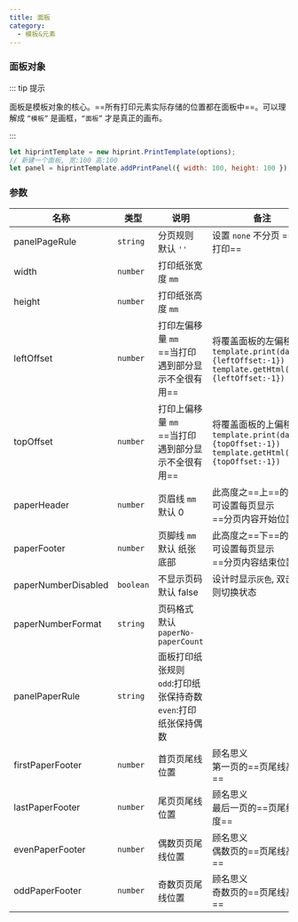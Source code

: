 ```yaml
---
title: 面板
category:
  - 模板&元素
---
```


### 面板对象

::: tip 提示

面板是模板对象的核心。==所有打印元素实际存储的位置都在面板中==。可以理解成 `“模板”` 是画框，`“面板”` 才是真正的画布。

:::

```js
let hiprintTemplate = new hiprint.PrintTemplate(options);
// 新建一个面板, 宽:100 高:100
let panel = hiprintTemplate.addPrintPanel({ width: 100, height: 100 });
```

### 参数

| 名称                | 类型      | 说明                                                                    | 备注                                                                                                       |
| ------------------- | --------- | ----------------------------------------------------------------------- | ---------------------------------------------------------------------------------------------------------- |
| panelPageRule       | `string`  | 分页规则 默认 `''`                                                      | 设置 `none` 不分页 ==小票打印==                                                                            |
| width               | `number`  | 打印纸张宽度 `mm`                                                       |                                                                                                            |
| height              | `number`  | 打印纸张高度 `mm`                                                       |                                                                                                            |
| leftOffset          | `number`  | 打印左偏移量 `mm` <br/> ==当打印遇到部分显示不全很有用==                | 将覆盖面板的左偏移<br/>`template.print(data,{leftOffset:-1})`<br/>`template.getHtml(data,{leftOffset:-1})` |
| topOffset           | `number`  | 打印上偏移量 `mm` <br/> ==当打印遇到部分显示不全很有用==                | 将覆盖面板的上偏移<br/>`template.print(data,{topOffset:-1})`<br/>`template.getHtml(data,{topOffset:-1})`   |
| paperHeader         | `number`  | 页眉线 `mm` 默认 0                                                      | 此高度之==上==的元素, 可设置每页显示 <br/> ==分页内容开始位置==                                            |
| paperFooter         | `number`  | 页脚线 `mm` 默认 纸张底部                                               | 此高度之==下==的元素, 可设置每页显示 <br/> ==分页内容结束位置==                                            |
| paperNumberDisabled | `boolean` | 不显示页码 默认 false                                                   | 设计时显示`灰色`, 双击页码则切换状态                                                                       |
| paperNumberFormat   | `string`  | 页码格式 默认 `paperNo-paperCount`                                      |                                                                                                            |
| panelPaperRule      | `string`  | 面板打印纸张规则<br/>`odd`:打印纸张保持奇数<br/>`even`:打印纸张保持偶数 |                                                                                                            |
| firstPaperFooter    | `number`  | 首页页尾线位置                                                          | 顾名思义<br/>第一页的==页尾线高度==                                                                        |
| lastPaperFooter     | `number`  | 尾页页尾线位置                                                          | 顾名思义<br/>最后一页的==页尾线高度==                                                                      |
| evenPaperFooter     | `number`  | 偶数页页尾线位置                                                        | 顾名思义<br/>偶数页的==页尾线高度==                                                                        |
| oddPaperFooter      | `number`  | 奇数页页尾线位置                                                        | 顾名思义<br/>奇数页的==页尾线高度==                                                                        |

